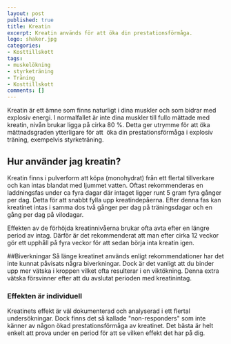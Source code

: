 ```yaml
---
layout: post
published: true
title: Kreatin
excerpt: Kreatin används för att öka din prestationsförmåga.
logo: shaker.jpg
categories:
- Kosttillskott
tags:
- muskelökning
- styrketräning
- Träning
- Kosttillskott
comments: []
---
```

<p class="lead">
Kreatin är ett ämne som finns naturligt i dina muskler och som bidrar med explosiv energi. I normalfallet är inte dina muskler till fullo mättade med kreatin, nivån brukar ligga på cirka 80 %. Detta ger utrymme för att öka mättnadsgraden ytterligare för att  öka din prestationsförmåga i explosiv träning, exempelvis styrketräning.
</p>

## Hur använder jag kreatin?
Kreatin finns i pulverform att köpa (monohydrat) från ett flertal tillverkare och kan intas blandat med ljummet vatten. Oftast rekommenderas en laddningsfas under ca fyra dagar där intaget ligger runt 5 gram fyra gånger per dag. Detta för att snabbt fylla upp kreatindepåerna. Efter denna fas kan kreatinet intas i samma dos två gånger per dag på träningsdagar och en gång per dag på vilodagar.

Effekten av de förhöjda kreatinnivåerna brukar ofta avta efter en längre period av intag. Därför är det rekommenderat att man efter cirka 12 veckor gör ett upphåll på fyra veckor för att sedan börja inta kreatin igen.

##Biverkningar
Så länge kreatinet används enligt rekommendationer har det inte kunnat påvisats några biverkningar. Dock är det vanligt att du binder upp mer vätska i kroppen vilket ofta resulterar i en viktökning. Denna extra vätska försvinner efter att du avslutat perioden med kreatinintag.

### Effekten är individuell
Kreatinets effekt är väl dokumenterad och analyserad i ett flertal undersökningar. Dock finns det så kallade "non-responders" som inte känner av någon ökad prestationsförmåga av kreatinet. Det bästa är helt enkelt att prova under en period för att se vilken effekt det har på dig.